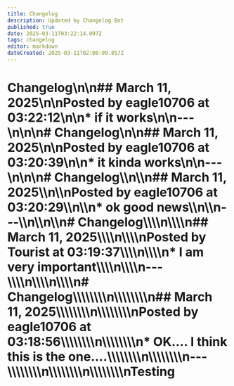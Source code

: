 ```yaml
---
title: Changelog
description: Updated by Changelog Bot
published: true
date: 2025-03-11T03:22:14.097Z
tags: changelog
editor: markdown
dateCreated: 2025-03-11T02:00:09.857Z
---
```


# Changelog\n\n## March 11, 2025\n\n**Posted by eagle10706 at 03:22:12**\n\n* if it works\n\n---\n\n\n# Changelog\\n\\n## March 11, 2025\\n\\n**Posted by eagle10706 at 03:20:39**\\n\\n* it kinda works\\n\\n---\\n\\n\\n# Changelog\\\\n\\\\n## March 11, 2025\\\\n\\\\n**Posted by eagle10706 at 03:20:29**\\\\n\\\\n* ok good news\\\\n\\\\n---\\\\n\\\\n\\\\n# Changelog\\\\\\\\n\\\\\\\\n## March 11, 2025\\\\\\\\n\\\\\\\\n**Posted by Tourist at 03:19:37**\\\\\\\\n\\\\\\\\n* I am very important\\\\\\\\n\\\\\\\\n---\\\\\\\\n\\\\\\\\n\\\\\\\\n# Changelog\\\\\\\\\\\\\\\\n\\\\\\\\\\\\\\\\n## March 11, 2025\\\\\\\\\\\\\\\\n\\\\\\\\\\\\\\\\n**Posted by eagle10706 at 03:18:56**\\\\\\\\\\\\\\\\n\\\\\\\\\\\\\\\\n* OK.... I think this is the one....\\\\\\\\\\\\\\\\n\\\\\\\\\\\\\\\\n---\\\\\\\\\\\\\\\\n\\\\\\\\\\\\\\\\n\\\\\\\\\\\\\\\\nTesting